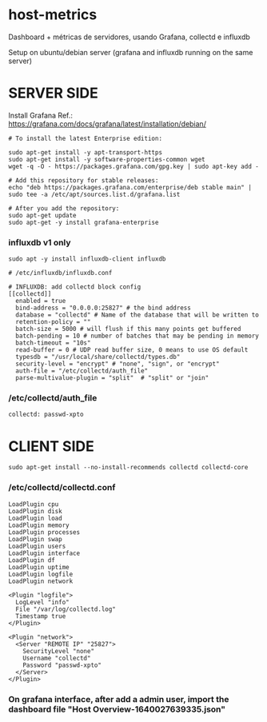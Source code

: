# host-metrics
Dashboard + métricas de servidores, usando Grafana, collectd e influxdb

Setup on ubuntu/debian server (grafana and influxdb running on the same server)

# SERVER SIDE
Install Grafana
Ref.: https://grafana.com/docs/grafana/latest/installation/debian/

```
# To install the latest Enterprise edition:

sudo apt-get install -y apt-transport-https
sudo apt-get install -y software-properties-common wget
wget -q -O - https://packages.grafana.com/gpg.key | sudo apt-key add -

# Add this repository for stable releases:
echo "deb https://packages.grafana.com/enterprise/deb stable main" | sudo tee -a /etc/apt/sources.list.d/grafana.list

# After you add the repository:
sudo apt-get update
sudo apt-get -y install grafana-enterprise
```

### influxdb v1 only
```
sudo apt -y install influxdb-client influxdb
```

```
# /etc/influxdb/influxdb.conf

# INFLUXDB: add collectd block config
[[collectd]]
  enabled = true
  bind-address = "0.0.0.0:25827" # the bind address
  database = "collectd" # Name of the database that will be written to
  retention-policy = ""
  batch-size = 5000 # will flush if this many points get buffered
  batch-pending = 10 # number of batches that may be pending in memory
  batch-timeout = "10s"
  read-buffer = 0 # UDP read buffer size, 0 means to use OS default
  typesdb = "/usr/local/share/collectd/types.db"
  security-level = "encrypt" # "none", "sign", or "encrypt"
  auth-file = "/etc/collectd/auth_file"
  parse-multivalue-plugin = "split"  # "split" or "join"
```

### /etc/collectd/auth_file
```
collectd: passwd-xpto
```

# CLIENT SIDE
```
sudo apt-get install --no-install-recommends collectd collectd-core
```

### /etc/collectd/collectd.conf
```
LoadPlugin cpu
LoadPlugin disk
LoadPlugin load
LoadPlugin memory
LoadPlugin processes
LoadPlugin swap
LoadPlugin users
LoadPlugin interface
LoadPlugin df
LoadPlugin uptime
LoadPlugin logfile
LoadPlugin network

<Plugin "logfile">
  LogLevel "info"
  File "/var/log/collectd.log"
  Timestamp true
</Plugin>

<Plugin "network">
  <Server "REMOTE IP" "25827">
    SecurityLevel "none"
    Username "collectd"
    Password "passwd-xpto"
  </Server>
</Plugin>
```


### On grafana interface, after add a admin user, import the dashboard file "Host Overview-1640027639335.json"

